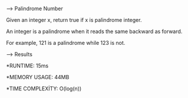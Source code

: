 --> Palindrome Number

Given an integer x, return true if x is palindrome integer.

An integer is a palindrome when it reads the same backward as forward.

For example, 121 is a palindrome while 123 is not.

--> Results

*RUNTIME: 15ms

*MEMORY USAGE: 44MB

*TIME COMPLEXİTY: O(log(n))

